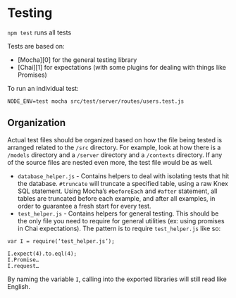# Testing

`npm test` runs all tests

Tests are based on:
- [Mocha][0] for the general testing library
- [Chai][1] for expectations (with some plugins for dealing with things like Promises)

To run an individual test:

`NODE_ENV=test mocha src/test/server/routes/users.test.js`

## Organization

Actual test files should be organized based on how the file being tested is arranged related to the `/src` directory.  For example, look at how there is a `/models` directory and a `/server` directory and a `/contexts` directory.  If any of the source files are nested even more, the test file would be as well.

- `database_helper.js` - Contains helpers to deal with isolating tests that hit the database.  `#truncate` will truncate a specified table, using a raw Knex SQL statement.  Using Mocha’s `#beforeEach` and `#after` statement, all tables are truncated before each example, and after all examples, in order to guarantee a fresh start for every test.
- `test_helper.js` - Contains helpers for general testing.  This should be the only file you need to require for general utilities (ex: using promises in Chai expectations).  The pattern is to require `test_helper.js` like so:

```
var I = require(‘test_helper.js’);

I.expect(4).to.eql(4);
I.Promise…
I.request… 
```

By naming the variable `I`, calling into the exported libraries will still read like English.